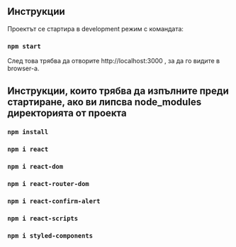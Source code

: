 ## Инструкции

Проектът се стартира в development режим с командата:

### `npm start`

След това трябва да отворите http://localhost:3000 , за да го видите в browser-а.


## Инструкции, които трябва да изпълните преди стартиране, ако ви липсва node_modules директорията от проекта

### `npm install`

### `npm i react`

### `npm i react-dom`

### `npm i react-router-dom`

### `npm i react-confirm-alert`

### `npm i react-scripts`

### `npm i styled-components`

